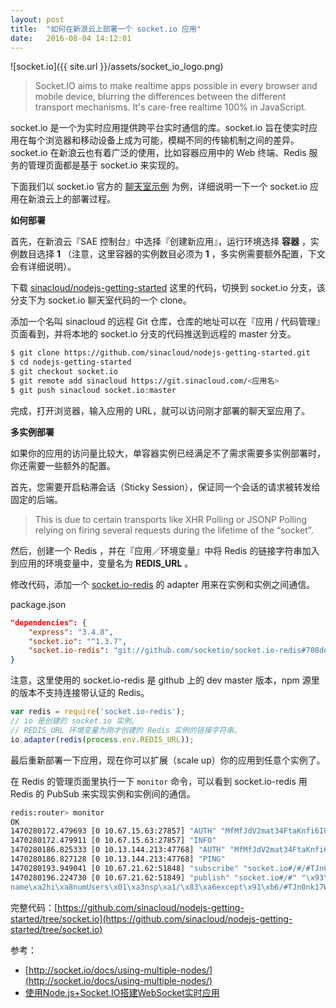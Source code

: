 ```yaml
---
layout: post
title:  "如何在新浪云上部署一个 socket.io 应用"
date:   2016-08-04 14:12:01
---
```


![socket.io]({{ site.url }}/assets/socket_io_logo.png)

> Socket.IO aims to make realtime apps possible in every browser and mobile device, blurring the differences between the different transport mechanisms. It's care-free realtime 100% in JavaScript.

socket.io 是一个为实时应用提供跨平台实时通信的库。socket.io 旨在使实时应用在每个浏览器和移动设备上成为可能，模糊不同的传输机制之间的差异。socket.io 在新浪云也有着广泛的使用，比如容器应用中的 Web 终端、Redis 服务的管理页面都是基于 socket.io 来实现的。

下面我们以 socket.io 官方的 [聊天室示例](http://socket.io/demos/chat/>) 为例，详细说明一下一个 socket.io 应用在新浪云上的部署过程。

**如何部署**

首先，在新浪云『SAE 控制台』中选择『创建新应用』，运行环境选择 **容器** ，实例数目选择 **1** （注意，这里容器的实例数目必须为 **1** ，多实例需要额外配置，下文会有详细说明）。

下载 [sinacloud/nodejs-getting-started](https://github.com/sinacloud/nodejs-getting-started) 这里的代码，切换到 socket.io 分支，该分支下为 socket.io 聊天室代码的一个 clone。

添加一个名叫 sinacloud 的远程 Git 仓库，仓库的地址可以在『应用 / 代码管理』页面看到，并将本地的 socket.io 分支的代码推送到远程的 master 分支。

```sh
$ git clone https://github.com/sinacloud/nodejs-getting-started.git
$ cd nodejs-getting-started
$ git checkout socket.io
$ git remote add sinacloud https://git.sinacloud.com/<应用名>
$ git push sinacloud socket.io:master
```

完成，打开浏览器，输入应用的 URL，就可以访问刚才部署的聊天室应用了。

**多实例部署**

如果你的应用的访问量比较大，单容器实例已经满足不了需求需要多实例部署时，你还需要一些额外的配置。

首先，您需要开启粘滞会话（Sticky Session），保证同一个会话的请求被转发给固定的后端。

> This is due to certain transports like XHR Polling or JSONP Polling relying on firing several requests during the lifetime of the “socket”.

然后，创建一个 Redis ，并在『应用／环境变量』中将 Redis 的链接字符串加入到应用的环境变量中，变量名为 **REDIS_URL** 。

修改代码，添加一个 [socket.io-redis](https://github.com/automattic/socket.io-redis>) 的 adapter 用来在实例和实例之间通信。

package.json

```json
"dependencies": {
    "express": "3.4.8",
    "socket.io": "^1.3.7",
    "socket.io-redis": "git://github.com/socketio/socket.io-redis#708de4cb7e42107084f51dd37f3060d7899b3fdd"
}
```

注意，这里使用的 socket.io-redis 是 github 上的 dev master 版本，npm 源里的版本不支持连接带认证的 Redis。

```js
var redis = require('socket.io-redis');
// io 是创建的 socket.io 实例。
// REDIS_URL 环境变量为刚才创建的 Redis 实例的链接字符串。
io.adapter(redis(process.env.REDIS_URL));
```

最后重新部署一下应用，现在你可以扩展（scale up）你的应用到任意个实例了。

在 Redis 的管理页面里执行一下 ``monitor`` 命令，可以看到 socket.io-redis 用 Redis 的 PubSub 来实现实例和实例间的通信。

```sh
redis:router> monitor
OK
1470280172.479693 [0 10.67.15.63:27857] "AUTH" "MfMfJdV2mat34FtaKnfi6IUeJt8aM7TZRgwnFpipLUTe6LnnryzAJkkOdIdetVdZ"
1470280172.479911 [0 10.67.15.63:27857] "INFO"
1470280186.825333 [0 10.13.144.213:47768] "AUTH" "MfMfJdV2mat34FtaKnfi6IUeJt8aM7TZRgwnFpipLUTe6LnnryzAJkkOdIdetVdZ"
1470280186.827128 [0 10.13.144.213:47768] "PING"
1470280193.949041 [0 10.67.21.62:51848] "subscribe" "socket.io#/#/#TJn0nk17WcnEB892AAAD#"
1470280196.224730 [0 10.67.21.62:51849] "publish" "socket.io#/#" "\x93\xa6kKgr7Z\x83\xa4type\x02\xa4data\x92\xabuser joined\x82\xa8user
name\xa2hi\xa8numUsers\x01\xa3nsp\xa1/\x83\xa6except\x91\xb6/#TJn0nk17WcnEB892AAAD\xa5rooms\xc4\xa5flags\x81\xa9broadcast\xc3"
```

完整代码：[https://github.com/sinacloud/nodejs-getting-started/tree/socket.io](https://github.com/sinacloud/nodejs-getting-started/tree/socket.io)

参考：

- [http://socket.io/docs/using-multiple-nodes/](http://socket.io/docs/using-multiple-nodes/)
- [使用Node.js+Socket.IO搭建WebSocket实时应用](http://www.plhwin.com/2014/05/28/nodejs-socketio/)
